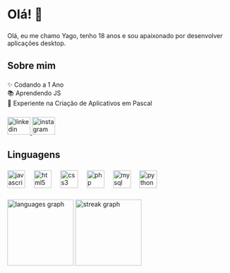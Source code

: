 <h1 align="left">Olá! 👋</h1>

###

<p align="left">Olá, eu me chamo Yago, tenho 18 anos e sou apaixonado por desenvolver aplicações desktop.</p>

###

<h2 align="left">Sobre mim</h2>

###

<p align="left">✨ Codando a 1 Ano<br>📚 Aprendendo JS<br>🎯 Experiente na Criação de Aplicativos em Pascal</p>

###

<div align="left">
  <a href="https://www.linkedin.com/in/yago-dias-35a0932b8?lipi=urn%3Ali%3Apage%3Ad_flagship3_profile_view_base_contact_details%3BV7Xce0iPTamodfKVpP4lgQ%3D%3D" target="_blank">
    <img src="https://raw.githubusercontent.com/maurodesouza/profile-readme-generator/master/src/assets/icons/social/linkedin/default.svg" width="52" height="40" alt="linkedin logo"  />
  </a>
  <a href="https://www.instagram.com/yago_diax/" target="_blank">
    <img src="https://raw.githubusercontent.com/maurodesouza/profile-readme-generator/master/src/assets/icons/social/instagram/default.svg" width="52" height="40" alt="instagram logo"  />
  </a>
</div>

###

<h2 align="left">Linguagens</h2>

###

<div align="left">
  <img src="https://cdn.jsdelivr.net/gh/devicons/devicon/icons/javascript/javascript-original.svg" height="40" alt="javascript logo"  />
  <img width="12" />
  <img src="https://cdn.jsdelivr.net/gh/devicons/devicon/icons/html5/html5-original.svg" height="40" alt="html5 logo"  />
  <img width="12" />
  <img src="https://cdn.jsdelivr.net/gh/devicons/devicon/icons/css3/css3-original.svg" height="40" alt="css3 logo"  />
  <img width="12" />
  <img src="https://cdn.jsdelivr.net/gh/devicons/devicon/icons/php/php-original.svg" height="40" alt="php logo"  />
  <img width="12" />
  <img src="https://cdn.jsdelivr.net/gh/devicons/devicon/icons/mysql/mysql-original.svg" height="40" alt="mysql logo"  />
  <img width="12" />
  <img src="https://cdn.jsdelivr.net/gh/devicons/devicon/icons/python/python-original.svg" height="40" alt="python logo"  />
</div>

###

<div align="left">
  <img src="https://github-readme-stats.vercel.app/api/top-langs?username=yagodiax&locale=en&hide_title=false&layout=compact&card_width=320&langs_count=5&theme=dark&hide_border=true&order=2" height="150" alt="languages graph"  />
  <img src="https://streak-stats.demolab.com?user=yagodiax&locale=en&mode=daily&theme=dark&hide_border=true&border_radius=5&order=3" height="150" alt="streak graph"  />
</div>

###
